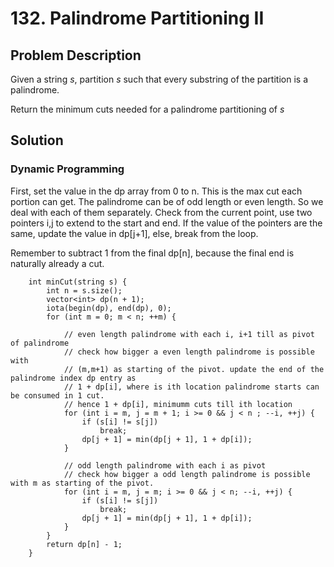 # 132. Palindrome Partitioning II

## Problem Description

Given a string *s*, partition *s* such that every substring of the partition is a palindrome.

Return the minimum cuts needed for a palindrome partitioning of *s*



## Solution

### Dynamic Programming

First, set the value in the dp array from 0 to n. This is the max cut each portion can get. The palindrome can be of odd length or even length. So we deal with each of them separately. Check from the current point, use two pointers i,j to extend to the start and end. If the value of the pointers are the same, update the value in dp[j+1], else, break from the loop. 

Remember to subtract 1 from the final dp[n], because the final end is naturally already a cut.



```
    int minCut(string s) {
        int n = s.size();
        vector<int> dp(n + 1);
        iota(begin(dp), end(dp), 0);
        for (int m = 0; m < n; ++m) {
            
            // even length palindrome with each i, i+1 till as pivot of palindrome
            // check how bigger a even length palindrome is possible with 
            // (m,m+1) as starting of the pivot. update the end of the palindrome index dp entry as 
            // 1 + dp[i], where is ith location palindrome starts can be consumed in 1 cut.
            // hence 1 + dp[i], minimumm cuts till ith location
            for (int i = m, j = m + 1; i >= 0 && j < n ; --i, ++j) {
                if (s[i] != s[j])
                    break;
                dp[j + 1] = min(dp[j + 1], 1 + dp[i]);
            }
            
            // odd length palindrome with each i as pivot
            // check how bigger a odd length palindrome is possible with m as starting of the pivot.
            for (int i = m, j = m; i >= 0 && j < n; --i, ++j) {
                if (s[i] != s[j])
                    break;
                dp[j + 1] = min(dp[j + 1], 1 + dp[i]);
            }
        }
        return dp[n] - 1;
    }
```

